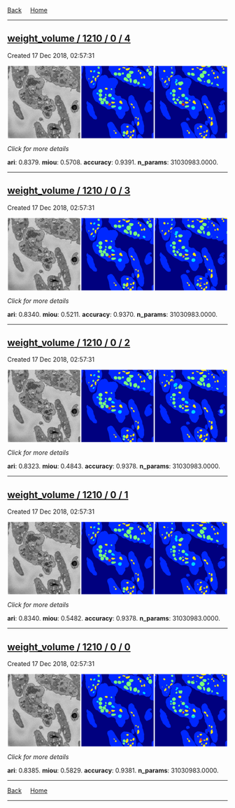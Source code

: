 
[Back](..)&nbsp;&nbsp;&nbsp;&nbsp;&nbsp;[Home](https://leapmanlab.github.io/snapshots)

---

<div class="summary"><a href="4"><h2>weight_volume / 1210 / 0 / 4</h2></a><p>Created 17 Dec 2018, 02:57:31
</p><a href="4"><img src="4/media/summary.png" align="center"></a><p>
<i>Click for more details</i>
</p></div>

**ari**: 0.8379. **miou**: 0.5708. **accuracy**: 0.9391. **n_params**: 31030983.0000. 

---

<div class="summary"><a href="3"><h2>weight_volume / 1210 / 0 / 3</h2></a><p>Created 17 Dec 2018, 02:57:31
</p><a href="3"><img src="3/media/summary.png" align="center"></a><p>
<i>Click for more details</i>
</p></div>

**ari**: 0.8340. **miou**: 0.5211. **accuracy**: 0.9370. **n_params**: 31030983.0000. 

---

<div class="summary"><a href="2"><h2>weight_volume / 1210 / 0 / 2</h2></a><p>Created 17 Dec 2018, 02:57:31
</p><a href="2"><img src="2/media/summary.png" align="center"></a><p>
<i>Click for more details</i>
</p></div>

**ari**: 0.8323. **miou**: 0.4843. **accuracy**: 0.9378. **n_params**: 31030983.0000. 

---

<div class="summary"><a href="1"><h2>weight_volume / 1210 / 0 / 1</h2></a><p>Created 17 Dec 2018, 02:57:31
</p><a href="1"><img src="1/media/summary.png" align="center"></a><p>
<i>Click for more details</i>
</p></div>

**ari**: 0.8340. **miou**: 0.5482. **accuracy**: 0.9378. **n_params**: 31030983.0000. 

---

<div class="summary"><a href="0"><h2>weight_volume / 1210 / 0 / 0</h2></a><p>Created 17 Dec 2018, 02:57:31
</p><a href="0"><img src="0/media/summary.png" align="center"></a><p>
<i>Click for more details</i>
</p></div>

**ari**: 0.8385. **miou**: 0.5829. **accuracy**: 0.9381. **n_params**: 31030983.0000. 

---

[Back](..)&nbsp;&nbsp;&nbsp;&nbsp;&nbsp;[Home](https://leapmanlab.github.io/snapshots)

---
